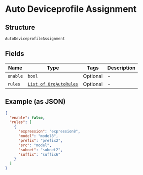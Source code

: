 
# Auto Deviceprofile Assignment

## Structure

`AutoDeviceprofileAssignment`

## Fields

| Name | Type | Tags | Description |
|  --- | --- | --- | --- |
| `enable` | `bool` | Optional | - |
| `rules` | [`List of OrgAutoRules`](../../doc/models/org-auto-rules.md) | Optional | - |

## Example (as JSON)

```json
{
  "enable": false,
  "rules": [
    {
      "expression": "expression8",
      "model": "model8",
      "prefix": "prefix2",
      "src": "model",
      "subnet": "subnet2",
      "suffix": "suffix6"
    }
  ]
}
```

